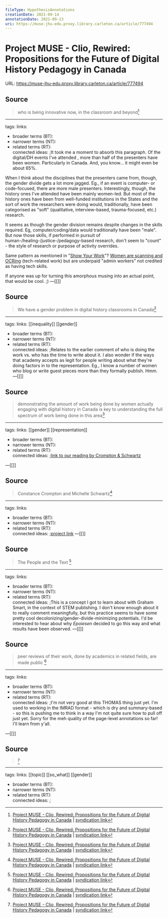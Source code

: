 ```yaml
---
fileType: HypothesisAnnotations
creationDate: 2021-09-14 
annotationDate: 2021-09-13
uri: https://muse-jhu-edu.proxy.library.carleton.ca/article/777494
---
```

# Project MUSE - Clio, Rewired: Propositions for the Future of Digital History Pedagogy in Canada
URL: https://muse-jhu-edu.proxy.library.carleton.ca/article/777494

## Source 
> who is being innovative now, in the classroom and beyond[^1]

[^1]: [Project MUSE - Clio, Rewired: Propositions for the Future of Digital History Pedagogy in Canada](https://muse-jhu-edu.proxy.library.carleton.ca/article/777494) | [syndication link](tk) 

---
tags: 
links:  
- broader terms (BT):  
- narrower terms (NT):  
- related terms (RT):  
connected ideas:  ;It took me a moment to absorb this paragraph. Of the digital/DH events I've attended , more than half of the presenters have been women. Particularly in Canada. And, you know... it might even be about 65%. 

When I think about the disciplines that the presenters came from, though, the gender divide gets a lot more jagged. Eg., if an event is computer- or code-focused, there are more male presenters. Interestingly, though, the history ones I've attended have been mainly women-led. But most of the history ones have been from well-funded institutions in the States and the sort of work the researchers were doing would, traditionally, have been categorised as "soft" (qualitative, interview-based, trauma-focused, etc.) research. 

It seems as though the gender division remains despite changes in the skills required. Eg, computer/coding/data would traditionally have been "male". But now those skills, if performed in pursuit of human-/healing-/justice-/pedagogy-based research, don't seem to "count" - the style of research or purpose of activity overrides. 

Same pattern as mentioned in "[Show Your Work](https://data-feminism.mitpress.mit.edu/pub/0vgzaln4/release/3)"? [Women are scanning and OCRing](https://hypothes.is/a/6YlEfhSfEeyyjHuH6CZaTA) (tech-related work) but are underpaid "admin workers" not credited as having tech skills.

If anyone was up for turning this amorphous musing into an actual point, that would be cool. ;)
&mdash;[[]]

## Source 
> We have a gender problem in digital history classrooms in Canada[^1]

[^1]: [Project MUSE - Clio, Rewired: Propositions for the Future of Digital History Pedagogy in Canada](https://muse-jhu-edu.proxy.library.carleton.ca/article/777494) | [syndication link](tk) 

---
tags: 
links:  [[inequality]] [[gender]] 
- broader terms (BT):  
- narrower terms (NT):  
- related terms (RT):  
connected ideas:  ;Relates to the earlier comment of who is doing the work vs. who has the time to write about it. I also wonder if the ways that academy accepts as legit for people writing about what they're doing factors in to the representation. Eg., I know a number of women who blog or write guest pieces more than they formally publish. Hmm.
&mdash;[[]]

## Source 
> demonstrating the amount of work being done by women actually engaging with digital history in Canada is key to understanding the full spectrum of work being done in this area[^1]

[^1]: [Project MUSE - Clio, Rewired: Propositions for the Future of Digital History Pedagogy in Canada](https://muse-jhu-edu.proxy.library.carleton.ca/article/777494) | [syndication link](tk) 

---
tags: 
links:  [[gender]] [[representation]] 
- broader terms (BT):  
- narrower terms (NT):  
- related terms (RT):  
connected ideas:  ;[link to our reading by Crompton & Schwartz](https://www-jstor-org.proxy.library.carleton.ca/stable/10.5749/j.ctv9hj9r9.12?refreqid=excelsior%3A7b051be037663c4cdc88d21627a2c6fa)

&mdash;[[]]

## Source 
> Constance Crompton and Michelle Schwartz[^1]

[^1]: [Project MUSE - Clio, Rewired: Propositions for the Future of Digital History Pedagogy in Canada](https://muse-jhu-edu.proxy.library.carleton.ca/article/777494) | [syndication link](tk) 

---
tags: 
links:  
- broader terms (BT):  
- narrower terms (NT):  
- related terms (RT):  
connected ideas:  ;[project link](http://thepeopleandthetext.ca/)
&mdash;[[]]

## Source 
> The People and the Text [^1]

[^1]: [Project MUSE - Clio, Rewired: Propositions for the Future of Digital History Pedagogy in Canada](https://muse-jhu-edu.proxy.library.carleton.ca/article/777494) | [syndication link](tk) 

---
tags: 
links:  
- broader terms (BT):  
- narrower terms (NT):  
- related terms (RT):  
connected ideas:  ;This is a concept I got to learn about with Graham Smart, in the context of STEM publishing. I don't know enough about it to really comment meaningfully, but this practice seems to have some pretty cool decolonizing/gender-divide-minimizing potentials. I'd be interested to hear about why *Epoiesen* decided to go this way and what results have been observed.
&mdash;[[]]

## Source 
> peer reviews of their work, done by academics in related fields, are made public [^1]

[^1]: [Project MUSE - Clio, Rewired: Propositions for the Future of Digital History Pedagogy in Canada](https://muse-jhu-edu.proxy.library.carleton.ca/article/777494) | [syndication link](tk) 

---
tags: 
links:  
- broader terms (BT):  
- narrower terms (NT):  
- related terms (RT):  
connected ideas:  ;I'm not very good at this THOMAS thing just yet. I'm used to working in the IMRAD format - which is dry and summary-based - so this is pushing me to think in a way I'm not quite sure how to pull off just yet. Sorry for the meh quality of the page-level annotations so far! I'll learn from y'all. 

[](https://1drv.ms/u/s!Ahc_Ln93Sa15gqxZ7DaOuPJIDfkbyQ?e=l9C6P6)

&mdash;[[]]

## Source 
> [^1]

[^1]: [Project MUSE - Clio, Rewired: Propositions for the Future of Digital History Pedagogy in Canada](https://muse-jhu-edu.proxy.library.carleton.ca/article/777494) | [syndication link](tk) 

---
tags: 
links:  [[topic]] [[so_what]] [[gender]] 
- broader terms (BT):  
- narrower terms (NT):  
- related terms (RT):  
connected ideas:  ;